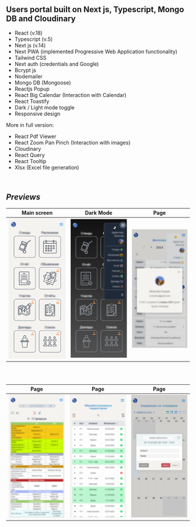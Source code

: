 ## Users portal built on Next js, Typescript, Mongo DB and Cloudinary

- React (v.18)
- Typescript (v.5)
- Next js (v.14)
- Next PWA (implemented Progressive Web Application functionality)
- Tailwind CSS
- Next auth (credentials and Google)
- Bcrypt js
- Nodemailer
- Mongo DB (Mongoose)
- Reactjs Popup
- React Big Calendar (Interaction with Calendar)
- React Toastify
- Dark / Light mode toggle
- Responsive design

More in full version:

- React Pdf Viewer
- React Zoom Pan Pinch (Interaction with images)
- Cloudinary
- React Query
- React Tooltip
- Xlsx (Excel file generation)

<br/>

## _Previews_

| Main screen                                                                                                                   | Dark Mode                                                                                                                   | Page                                                                                                                     |
| ----------------------------------------------------------------------------------------------------------------------------- | --------------------------------------------------------------------------------------------------------------------------- | ------------------------------------------------------------------------------------------------------------------------ |
| <img src="https://github.com/vhludnev/next-js-jwdemo/blob/main/public/assets/previews/1.png" width="200" alt="main screen" /> | <img src="https://github.com/vhludnev/next-js-jwdemo/blob/main/public/assets/previews/2.png" width="200" alt="dark mode" /> | <img src="https://github.com/vhludnev/next-js-jwdemo/blob/main/public/assets/previews/3.png" width="200" alt="page 2" /> |

<br/><br/>

| Page                                                                                                                     | Page                                                                                                                     | Page                                                                                                                     |
| ------------------------------------------------------------------------------------------------------------------------ | ------------------------------------------------------------------------------------------------------------------------ | ------------------------------------------------------------------------------------------------------------------------ |
| <img src="https://github.com/vhludnev/next-js-jwdemo/blob/main/public/assets/previews/4.png" width="200" alt="page 3" /> | <img src="https://github.com/vhludnev/next-js-jwdemo/blob/main/public/assets/previews/5.png" width="200" alt="page 4" /> | <img src="https://github.com/vhludnev/next-js-jwdemo/blob/main/public/assets/previews/6.png" width="200" alt="page 5" /> |
